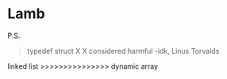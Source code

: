 # Lamb

P.S.
> typedef struct X X considered harmful -idk, Linus Torvalds

linked list >>>>>>>>>>>>>>> dynamic array